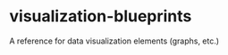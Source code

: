 # visualization-blueprints
A reference for data visualization elements (graphs, etc.)
                                